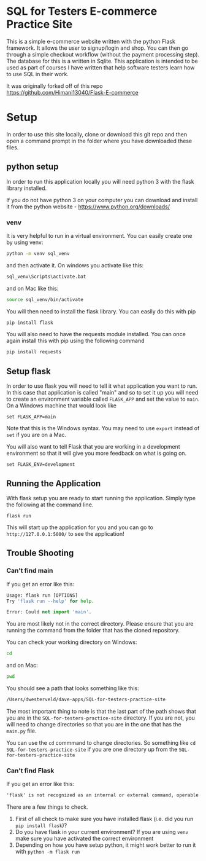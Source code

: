 # SQL for Testers E-commerce Practice Site
This is a simple e-commerce website written with the python Flask framework. It allows the user to signup/login and shop. You can then go through a simple checkout workflow (without the payment processing step). The database for this is a written in Sqlite. This application is intended to be used as part of courses I have written that help  software testers learn how to use SQL in their work.  

It was originally forked off of this repo https://github.com/Himani13040/Flask-E-commerce

# Setup
In order to use this site locally, clone or download this git repo and then open a command prompt in the folder where you have downloaded these files.

## python setup
In order to run this application locally you will need python 3 with the flask library installed.

If you do not have python 3 on your computer you can download and install it from the python website - https://www.python.org/downloads/

### venv
It is very helpful to run in a virtual environment. You can easily create one by using venv:
```bash
python -m venv sql_venv
```
and then activate it.  On windows you activate like this:

```cmd
sql_venv\Scripts\activate.bat
```
and on Mac like this:

```bash
source sql_venv/bin/activate
```

You will then need to install the flask library. You can easily do this with pip

```bash
pip install flask
```

You will also need to have the requests module installed. You can once again install this with pip using the following command

```bash
pip install requests
```

## Setup flask
In order to use flask you will need to tell it what application you want to run. In this case that application is called "main" and so to set it up you will need to create an environment variable called `FLASK_APP` and set the value to `main`. On a Windows machine that would look like 

```set FLASK_APP=main```

Note that this is the Windows syntax. You may need to use `export` instead of `set` if you are on a Mac.

You will also want to tell Flask that you are working in a development environment so that it will give you more feedback on what is going on.

```set FLASK_ENV=development```

## Running the Application

With flask setup you are ready to start running the application. Simply type the following at the command line.

```flask run```

This will start up the application for you and you can go to `http://127.0.0.1:5000/` to see the application!

## Trouble Shooting

### Can't find main
If you get an error like this:
```python
Usage: flask run [OPTIONS]
Try 'flask run --help' for help.

Error: Could not import 'main'.
```
You are most likely not in the correct directory. Please ensure that you are running the command from the folder that has the cloned repository.

You can check your working directory on Windows:
```cmd
cd
```
and on Mac:
```bash
pwd
```

You should see a path that looks something like this:

```bash
/Users/dwesterveld/dave-apps/SQL-for-testers-practice-site


```
The most important thing to note is that the last part of the path shows that you are in the `SQL-for-testers-practice-site` directory. If you are not, you will need to change directories so that you are in the one that has the `main.py` file.

You can use the `cd` commmand to change directories. So something like `cd SQL-for-testers-practice-site` if you are one directory up from the `SQL-for-testers-practice-site`

### Can't find Flask
If you get an error like this:

```cmd
'flask' is not recognized as an internal or external command, operable program or batch file.
```

There are a few things to check. 
1. First of all check to make sure you have installed flask (i.e. did you run `pip install flask`)?
2. Do you have flask in your current environment? If you are using `venv` make sure you have activated the correct environment
3. Depending on how you have setup python, it might work better to run it with `python -m flask run` 

